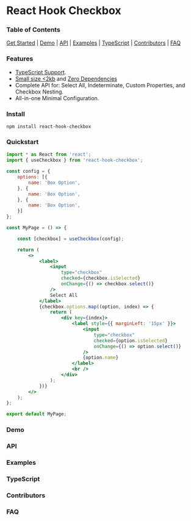 # React Hook Checkbox

### Table of Contents

[Get Started](#quickstart) | 
[Demo](#demo) | 
[API](#api) | 
[Examples](#examples) | 
[TypeScript](#typescript) | 
[Contributors](#contributors) | 
[FAQ](#faq) 

### Features

- [TypeScript Support](./package.json).
- [Small size <2kb](https://bundlephobia.com/package/react-hook-checkbox@latest) and [Zero Dependencies](./index.d.ts)
- Complete API for: Select All, Indeterminate, Custom Properties, and Checkbox Nesting.
- All-in-one Minimal Configuration. 

### Install

    npm install react-hook-checkbox

### Quickstart

```jsx
import * as React from 'react';
import { useCheckbox } from 'react-hook-checkbox';

const config = {
    options: [{
        name: 'Box Option',
    }, {
        name: 'Box Option',
    }, {
        name: 'Box Option',
    }]
};

const MyPage = () => {

    const [checkbox] = useCheckbox(config);

    return (
        <>
            <label>
                <input
                    type="checkbox"
                    checked={checkbox.isSelected}
                    onChange={() => checkbox.select()}
                />
                Select All
            </label>
            {checkbox.options.map((option, index) => {
                return (
                    <div key={index}>
                        <label style={{ marginLeft: '15px' }}>
                            <input
                                type="checkbox"
                                checked={option.isSelected}
                                onChange={() => option.select()}
                            />
                            {option.name}
                        </label>
                        <br />
                    </div>
                );
            })}
        </>
    );
};

export default MyPage;
```
### Demo
### API
### Examples
### TypeScript
### Contributors
### FAQ
